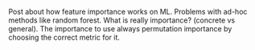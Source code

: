 Post about how feature importance works on ML. Problems with ad-hoc methods like random forest. What is really importance? (concrete vs general). The importance to use always permutation importance by choosing the correct metric for it.